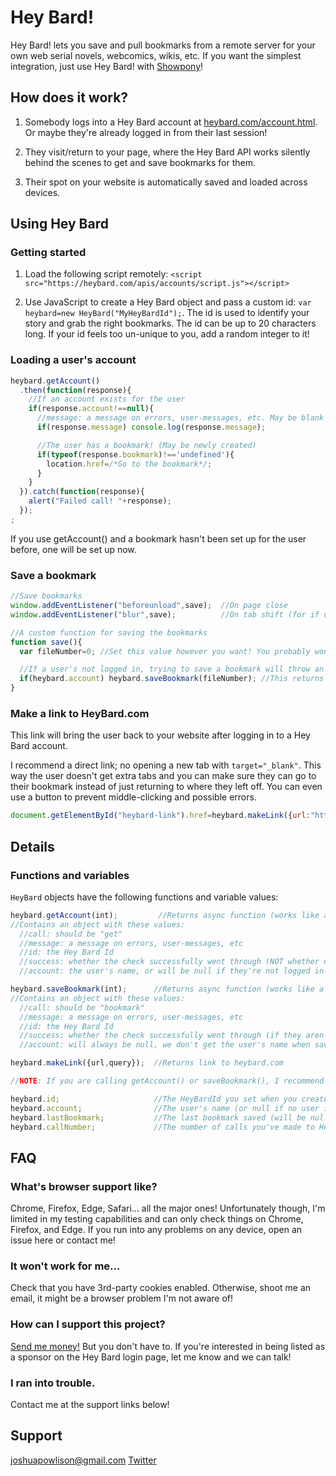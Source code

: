 # Hey Bard!

Hey Bard! lets you save and pull bookmarks from a remote server for your own web serial novels, webcomics, wikis, etc. If you want the simplest integration, just use Hey Bard! with [Showpony](https://github.com/Josh-Powlison/showpony)!

## How does it work?

1. Somebody logs into a Hey Bard account at [heybard.com/account.html](https://heybard.com/account.html). Or maybe they're already logged in from their last session!

2. They visit/return to your page, where the Hey Bard API works silently behind the scenes to get and save bookmarks for them.

3. Their spot on your website is automatically saved and loaded across devices.

## Using Hey Bard

### Getting started

1. Load the following script remotely: `<script src="https://heybard.com/apis/accounts/script.js"></script>`

2. Use JavaScript to create a Hey Bard object and pass a custom id: `var heybard=new HeyBard("MyHeyBardId");`. The id is used to identify your story and grab the right bookmarks. The id can be up to 20 characters long. If your id feels too un-unique to you, add a random integer to it!

### Loading a user's account

```javascript
heybard.getAccount()
  .then(function(response){
    //If an account exists for the user
    if(response.account!==null){
      //message: a message on errors, user-messages, etc. May be blank
      if(response.message) console.log(response.message);

      //The user has a bookmark! (May be newly created)
      if(typeof(response.bookmark)!=='undefined'){
        location.href=/*Go to the bookmark*/;
      }
    }
  }).catch(function(response){
    alert("Failed call! "+response);
  });
;
```

If you use getAccount() and a bookmark hasn't been set up for the user before, one will be set up now.

### Save a bookmark

```javascript
//Save bookmarks
window.addEventListener("beforeunload",save);  //On page close
window.addEventListener("blur",save);          //On tab shift (for if users are tab moguls)

//A custom function for saving the bookmarks
function save(){
  var fileNumber=0; //Set this value however you want! You probably won't even set it in here. It's just for an example.

  //If a user's not logged in, trying to save a bookmark will throw an error. So check if they're logged in first.
  if(heybard.account) heybard.saveBookmark(fileNumber); //This returns a promise, we can check it if we want.
}
```

### Make a link to HeyBard.com

This link will bring the user back to your website after logging in to a Hey Bard account.

I recommend a direct link; no opening a new tab with `target="_blank"`. This way the user doesn't get extra tabs and you can make sure they can go to their bookmark instead of just returning to where they left off. You can even use a button to prevent middle-clicking and possible errors.

```javascript
document.getElementById("heybard-link").href=heybard.makeLink({url:"https://yourwebsite.com/"});
```

## Details

### Functions and variables

`HeyBard` objects have the following functions and variable values:

```javascript
heybard.getAccount(int);         //Returns async function (works like a promise). You can optionally pass a bookmark value; if you do, and the user needs a bookmark set up for the site, it will be set to the passed value. Otherwise it will default to 0, but it can be updated right away with saveBookmark().
//Contains an object with these values:
  //call: should be "get"
  //message: a message on errors, user-messages, etc
  //id: the Hey Bard Id
  //success: whether the check successfully went through (NOT whether or not they're logged in!)
  //account: the user's name, or will be null if they're not logged in

heybard.saveBookmark(int);      //Returns async function (works like a promise)
//Contains an object with these values:
  //call: should be "bookmark"
  //message: a message on errors, user-messages, etc
  //id: the Hey Bard Id
  //success: whether the check successfully went through (if they aren't logged in, this will be false)
  //account: will always be null, we don't get the user's name when saving a bookmark

heybard.makeLink({url,query});  //Returns link to heybard.com

//NOTE: If you are calling getAccount() or saveBookmark(), I recommend using the values returned from those functions- don't use the ones below. They should be the same, but you're probably a little safer using the Promise values.

heybard.id;                     //The HeyBardId you set when you created the object
heybard.account;                //The user's name (or null if no user is logged in)
heybard.lastBookmark;           //The last bookmark saved (will be null if no bookmark has been saved)
heybard.callNumber;             //The number of calls you've made to Hey Bard's servers with this object. Can be helpful to track your usage.
```

## FAQ

### What's browser support like?

Chrome, Firefox, Edge, Safari... all the major ones! Unfortunately though, I'm limited in my testing capabilities and can only check things on Chrome, Firefox, and Edge. If you run into any problems on any device, open an issue here or contact me!

### It won't work for me...

Check that you have 3rd-party cookies enabled. Otherwise, shoot me an email, it might be a browser problem I'm not aware of!

### How can I support this project?

[Send me money!](https://www.paypal.me/joshpowlison) But you don't have to. If you're interested in being listed as a sponsor on the Hey Bard login page, let me know and we can talk!

### I ran into trouble.

Contact me at the support links below!

## Support

[joshuapowlison@gmail.com](mailto:joshuapowlison@gmail.com)
[Twitter](https://twitter.com/joshpowlison)
